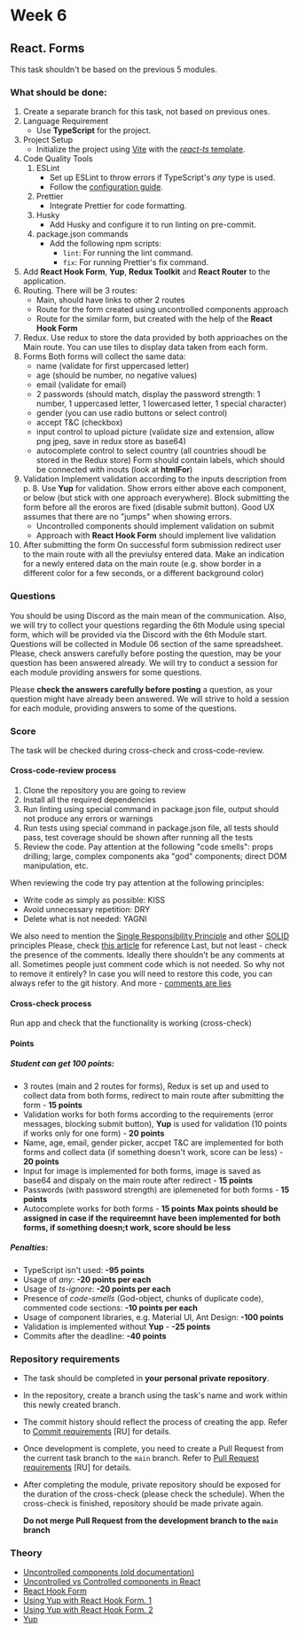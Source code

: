 # Week 6

## React. Forms

This task shouldn't be based on the previous 5 modules.

### What should be done:

1. Create a separate branch for this task, not based on previous ones.
2. Language Requirement
   - Use **TypeScript** for the project.
3. Project Setup
   - Initialize the project using [Vite](https://vitejs.dev/guide/) with the [_react-ts_ template](https://vite.new/react-ts).
4. Code Quality Tools
   1. ESLint
      - Set up ESLint to throw errors if TypeScript's _any_ type is used.
      - Follow the [configuration guide](https://github.com/rolling-scopes-school/tasks/blob/master/react/modules/module01/configs.md).
   2. Prettier
      - Integrate Prettier for code formatting.
   3. Husky
      - Add Husky and configure it to run linting on pre-commit.
   4. package.json commands
      - Add the following npm scripts:
        - `lint`: For running the lint command.
        - `fix`: For running Prettier's fix command.
5. Add **React Hook Form**, **Yup**, **Redux Toolkit** and **React Router** to the application.
6. Routing. There will be 3 routes:
   - Main, should have links to other 2 routes
   - Route for the form created using uncontrolled components approach
   - Route for the similar form, but created with the help of the **React Hook Form**
7. Redux. Use redux to store the data provided by both apprioaches on the Main route. You can use tiles to display data taken from each form.
8. Forms
   Both forms will collect the same data:
   - name (validate for first uppercased letter)
   - age (should be number, no negative values)
   - email (validate for email)
   - 2 passwords (should match, display the password strength: 1 number, 1 uppercased letter, 1 lowercased letter, 1 special character)
   - gender (you can use radio buttons or select control)
   - accept T&C (checkbox)
   - input control to upload picture (validate size and extension, allow png jpeg, save in redux store as base64)
   - autocomplete control to select country (all countries shoudl be stored in the Redux store)
     Form should contain labels, which should be connected with inouts (look at **htmlFor**)
9. Validation
   Implement validation according to the inputs description from p. 8. Use **Yup** for validation. Show errors either above each component, or below (but stick with one approach everywhere). Block submitting the form before all the eroros are fixed (disable submit button). Good UX assumes that there are no "jumps" when showing errors.
   - Uncontrolled components should implement validation on submit
   - Approach with **React Hook Form** should implement live validation
10. After submitting the form
    On successful form submission redirect user to the main route with all the previulsy entered data. Make an indication for a newly entered data on the main route (e.g. show border in a different color for a few seconds, or a different background color)

### Questions

You should be using Discord as the main mean of the communication.
Also, we will try to collect your questions regarding the 6th Module using special form, which will be provided via the Discord with the 6th Module start. Questions will be collected in Module 06 section of the same spreadsheet. Please, check answers carefully before posting the question, may be your question has been answered already.
We will try to conduct a session for each module providing answers for some questions.

Please **check the answers carefully before posting** a question, as your question might have already been answered. We will strive to hold a session for each module, providing answers to some of the questions.

### Score

The task will be checked during cross-check and cross-code-review.

#### Cross-code-review process

1. Clone the repository you are going to review
2. Install all the required dependencies
3. Run linting using special command in package.json file, output should not produce any errors or warnings
4. Run tests using special command in package.json file, all tests should pass, test coverage should be shown after running all the tests
5. Review the code. Pay attention at the following "code smells": props drilling; large, complex components aka "god" components; direct DOM manipulation, etc.

When reviewing the code try pay attention at the following principles:

- Write code as simply as possible: KISS
- Avoid unnecessary repetition: DRY
- Delete what is not needed: YAGNI

We also need to mention the [Single Responsibility Principle](https://en.wikipedia.org/wiki/Single-responsibility_principle) and other [SOLID](https://en.wikipedia.org/wiki/SOLID) principles
Please, check [this article](https://dmitripavlutin.com/7-architectural-attributes-of-a-reliable-react-component/) for reference
Last, but not least - check the presence of the comments. Ideally there shouldn't be any comments at all. Sometimes people just comment code which is not needed. So why not to remove it entirely? In case you will need to restore this code, you can always refer to the git history. And more - [comments are lies](https://blog.devgenius.io/code-should-be-the-one-version-of-the-truth-dont-add-comments-b0bcd8631a9a)

#### Cross-check process

Run app and check that the functionality is working (cross-check)

#### Points

##### Student can get 100 points:

- 3 routes (main and 2 routes for forms), Redux is set up and used to collect data from both forms, redirect to main route after submitting the form - **15 points**
- Validation works for both forms according to the requirements (error messages, blocking submit button), **Yup** is used for validation (10 points if works only for one form) - **20 points**
- Name, age, email, gender picker, accpet T&C are implemented for both forms and collect data (if something doesn't work, score can be less) - **20 points**
- Input for image is implemented for both forms, image is saved as base64 and dispaly on the main route after redirect - **15 points**
- Passwords (with password strength) are iplemeneted for both forms - **15 points**
- Autocomplete works for both forms - **15 points**
  **Max points should be assigned in case if the requireemnt have been implemented for both forms, if something doesn;t work, score should be less**

##### Penalties:

- TypeScript isn't used: **-95 points**
- Usage of _any_: **-20 points per each**
- Usage of _ts-ignore_: **-20 points per each**
- Presence of _code-smells_ (God-object, chunks of duplicate code), commented code sections: **-10 points per each**
- Usage of component libraries, e.g. Material UI, Ant Design: **-100 points**
- Validation is implemented without **Yup** - **-25 points**
- Commits after the deadline: **-40 points**

### Repository requirements

- The task should be completed in **your personal private repository**.
- In the repository, create a branch using the task's name and work within this newly created branch.
- The commit history should reflect the process of creating the app. Refer to [Commit requirements](https://docs.rs.school/#/git-convention?id=%D0%A2%D1%80%D0%B5%D0%B1%D0%BE%D0%B2%D0%B0%D0%BD%D0%B8%D1%8F-%D0%BA-%D0%B8%D0%BC%D0%B5%D0%BD%D0%B0%D0%BC-%D0%BA%D0%BE%D0%BC%D0%BC%D0%B8%D1%82%D0%BE%D0%B2) [RU] for details.
- Once development is complete, you need to create a Pull Request from the current task branch to the `main` branch. Refer to [Pull Request requirements](https://docs.rs.school/#/pull-request-review-process?id=%D0%A2%D1%80%D0%B5%D0%B1%D0%BE%D0%B2%D0%B0%D0%BD%D0%B8%D1%8F-%D0%BA-pull-request-pr) [RU] for details.
- After completing the module, private repository should be exposed for the duration of the cross-check (please check the schedule). When the cross-check is finished, repository should be made private again.

  **Do not merge Pull Request from the development branch to the `main` branch**

### Theory

- [Uncontrolled components (old documentation)](https://legacy.reactjs.org/docs/uncontrolled-components.html)
- [Uncontrolled vs Controlled components in React](https://www.geeksforgeeks.org/controlled-vs-uncontrolled-components-in-reactjs/)
- [React Hook Form](https://www.react-hook-form.com/get-started/)
- [Using Yup with React Hook Form. 1](https://dev.to/franciscomendes10866/react-form-validation-with-react-hook-form-and-yup-4a98)
- [Using Yup with React Hook Form. 2](https://medium.com/@msgold/creating-a-react-form-using-react-hook-form-and-yup-in-typescript-640168c5ed57)
- [Yup](https://github.com/jquense/yup)

